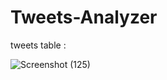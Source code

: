 # Tweets-Analyzer

tweets table :

![Screenshot (125)](https://user-images.githubusercontent.com/64482079/190673196-17cb5f08-d1fe-41ae-b090-c06b20e379b8.png)
